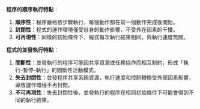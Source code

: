 **程序的順序執行特點**：

1. **順序性**：程序嚴格依步驟執行，每個動作都在前一個動作完成後開始。
2. **封閉性**：程式的運作環境僅受自身的動作影響，不受外在因素的干擾。
3. **可再現性**：同樣的初始條件下，程式每次執行結果相同，與執行速度無關。

**程式的並發執行特點**：

1. **間斷性**：並發執行的程序可能因共享資源或任務協作而相互制約，形成「執行-暫停-執行」的間斷性活動模式。
2. **失去封閉性**：並發程序共享系統資源，執行速度和控制轉換受外部因素影響，導致運作環境不再封閉。
3. **不可再現性**：失去封閉性後，並發執行的程序在相同初始條件下可能會得到不同的執行結果。
